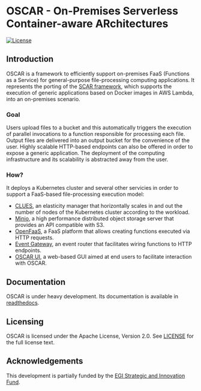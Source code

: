 # OSCAR - On-Premises Serverless Container-aware ARchitectures

[![License](https://img.shields.io/badge/license-Apache%202-blue.svg)](https://www.apache.org/licenses/LICENSE-2.0)


## Introduction

OSCAR is a framework to efficiently support on-premises FaaS (Functions as a Service) for general-purpose file-processing computing applications. It represents the porting of the [SCAR framework](https://github.com/grycap/scar), which supports the execution of generic applications based on Docker images in AWS Lambda, into an on-premises scenario.

### Goal
Users upload files to a bucket and this automatically triggers the execution of parallel invocations to a function responsible for processing each file. Output files are delivered into an output bucket for the convenience of the user. Highly scalable HTTP-based endpoints can also be offered in order to expose a generic application. The deployment of the computing infrastructure and its scalability is abstracted away from the user.

### How?

It deploys a Kubernetes cluster and several other servicies in order to support a FaaS-based file-processing execution model:

  * [CLUES](http://github.com/grycap/clues), an elasticity manager that horizontally scales in and out the number of nodes of the Kubernetes cluster according to the workload.
  * [Minio](http://minio.io), a high performance distributed object storage server that provides an API compatible with S3. 
  * [OpenFaaS](https://www.openfaas.com/), a FaaS platform that allows creating functions executed via HTTP requests.
  * [Event Gateway](https://serverless.com/event-gateway/), an event router that facilitates wiring functions to HTTP endpoints.
  * [OSCAR UI](https://github.com/grycap/oscar-ui), a web-based GUI aimed at end users to facilitate interaction with OSCAR.

## Documentation

OSCAR is under heavy development. Its documentation is available in [readthedocs](http://o-scar.readthedocs.io/en/latest/).

## Licensing

OSCAR is licensed under the Apache License, Version 2.0. See
[LICENSE](https://github.com/grycap/scar/blob/master/LICENSE) for the full
license text.

<a id="acknowledgements"></a>
## Acknowledgements

This development is partially funded by the [EGI Strategic and Innovation Fund](https://www.egi.eu/about/egi-council/egi-strategic-and-innovation-fund/).
